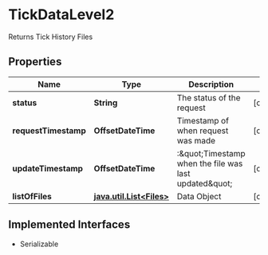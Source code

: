 

# TickDataLevel2

Returns Tick History Files

## Properties

Name | Type | Description | Notes
------------ | ------------- | ------------- | -------------
**status** | **String** | The status of the request |  [optional]
**requestTimestamp** | **OffsetDateTime** | Timestamp of when request was made |  [optional]
**updateTimestamp** | **OffsetDateTime** | :\&quot;Timestamp when the file was last updated\&quot; |  [optional]
**listOfFiles** | [**java.util.List&lt;Files&gt;**](Files.md) | Data Object |  [optional]


## Implemented Interfaces

* Serializable



